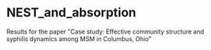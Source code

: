 # NEST_and_absorption
Results for the paper "Case study: Effective community structure and syphilis dynamics among MSM in Columbus, Ohio"
